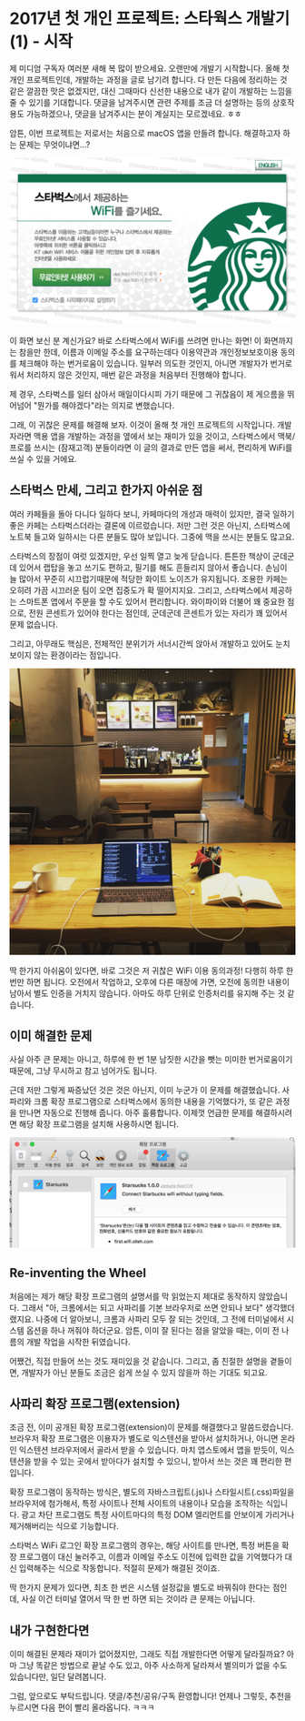 # 2017년 첫 개인 프로젝트: 스타웍스 개발기 (1) - 시작

제 미디엄 구독자 여러분 새해 복 많이 받으세요. 오랜만에 개발기 시작합니다. 올해 첫 개인 프로젝트인데, 개발하는 과정을 글로 남기려 합니다. 다 만든 다음에 정리하는 것 같은 깔끔한 맛은 없겠지만, 대신 그때마다 신선한 내용으로 내가 같이 개발하는 느낌을 줄 수 있기를 기대합니다. 댓글을 남겨주시면 관련 주제를 조금 더 설명하는 등의 상호작용도 가능하겠으나, 댓글을 남겨주시는 분이 계실지는 모르겠네요. ㅎㅎ

암튼, 이번 프로젝트는 저로서는 처음으로 macOS 앱을 만들려 합니다. 해결하고자 하는 문제는 무엇이냐면...?

![](starworks/starbucks-captive-01.png)

이 화면 보신 분 계신가요? 바로 스타벅스에서 WiFi를 쓰려면 만나는 화면! 이 화면까지는 참을만 한데, 이름과 이메일 주소를 요구하는데다 이용약관과 개인정보보호이용 동의를 체크해야 하는 번거로움이 있습니다. 일부러 의도한 것인지, 아니면 개발자가 번거로워서 처리하지 않은 것인지, 매번 같은 과정을 처음부터 진행해야 합니다.

제 경우, 스타벅스를 일터 삼아서 매일이다시피 가기 때문에 그 귀찮음이 제 게으름을 뛰어넘어 "뭔가를 해야겠다"라는 의지로 변했습니다.

그래, 이 귀찮은 문제를 해결해 보자. 이것이 올해 첫 개인 프로젝트의 시작입니다. 개발자라면 맥용 앱을 개발하는 과정을 옆에서 보는 재미가 있을 것이고, 스타벅스에서 맥북/프로를 쓰시는 (잠재고객) 분들이라면 이 글의 결과로 만든 앱을 써서, 편리하게 WiFi를 쓰실 수 있을 거에요.

## 스타벅스 만세, 그리고 한가지 아쉬운 점

여러 카페들을 돌아 다니다 일하다 보니, 카페마다의 개성과 매력이 있지만, 결국 일하기 좋은 카페는 스타벅스더라는 결론에 이르렀습니다. 저만 그런 것은 아닌지, 스타벅스에 노트북 들고와 일하시는 다른 분들도 많아 보입니다. 그중에 맥을 쓰시는 분들도 많고요.

스타벅스의 장점이 여럿 있겠지만, 우선 일찍 열고 늦게 닫습니다. 튼튼한 책상이 군데군데 있어서 랩탑을 놓고 쓰기도 편하고, 필기를 해도 흔들리지 않아서 좋습니다. 손님이 늘 많아서 꾸준히 시끄럽기때문에 적당한 화이트 노이즈가 유지됩니다. 조용한 카페는 오히려 가끔 시끄러운 팀이 오면 집중도가 확 떨어지지요. 그리고, 스타벅스에서 제공하는 스마트폰 앱에서 주문을 할 수도 있어서 편리합니다. 와이파이와 더불어 꽤 중요한 점으로, 전원 콘센트가 있어야 한다는 점인데, 군데군데 콘센트가 있는 자리가 꽤 있어서 문제 없습니다.

그리고, 아무래도 핵심은, 전체적인 분위기가 서너시간씩 앉아서 개발하고 있어도 눈치보이지 않는 환경이라는 점입니다.

![](starworks/working-in-starbucks.jpg)

딱 한가지 아쉬움이 있다면, 바로 그것은 저 귀찮은 WiFi 이용 동의과정! 다행히 하루 한 번만 하면 됩니다. 오전에서 작업하고, 오후에 다른 매장에 가면, 오전에 동의한 내용이 남아서 별도 인증을 거치지 않습니다. 아마도 하루 단위로 인증처리를 유지해 주는 것 같습니다.

## 이미 해결한 문제

사실 아주 큰 문제는 아니고, 하루에 한 번 1분 남짓한 시간을 뺏는 미미한 번거로움이기 때문에, 그냥 무시하고 참고 넘어가도 됩니다.

근데 저만 그렇게 짜증났던 것은 것은 아닌지, 이미 누군가 이 문제를 해결했습니다. 사파리와 크롬 확장 프로그램으로 스타벅스에서 동의한 내용을 기억했다가, 또 같은 과정을 만나면 자동으로 진행해 줍니다. 아주 훌륭합니다. 이제껏 언급한 문제를 해결하시려면 해당 확장 프로그램을 설치해 사용하시면 됩니다.

![](starworks/extension.png)

## Re-inventing the Wheel

처음에는 제가 해당 확장 프로그램의 설명서를 막 읽었는지 제대로 동작하지 않았습니다. 그래서 "아, 크롬에서는 되고 사파리를 기본 브라우저로 쓰면 안되나 보다" 생각했더랬지요. 나중에 더 알아보니, 크롬과 사파리 모두 잘 되는 것인데, 그 전에 터미널에서 시스템 옵션을 하나 꺼줘야 하더군요. 암튼, 이미 잘 된다는 점을 알았을 때는, 이미 전 나름의 개발 작업을 시작한 뒤였습니다.

어쨌건, 직접 만들어 쓰는 것도 재미있을 것 같습니다. 그리고, 좀 친절한 설명을 곁들이면, 개발자가 아닌 분들도 조금은 쉽게 쓰실 수 있지 않을까 하는 기대도 되고요.

## 사파리 확장 프로그램(extension)

조금 전, 이미 공개된 확장 프로그램(extension)이 문제를 해결했다고 말씀드렸습니다. 브라우저 확장 프로그램은 이용자가 별도로 익스텐션을 받아서 설치하거나, 아니면 온라인 익스텐션 브라우저에서 골라서 받을 수 있습니다. 마치 앱스토에서 앱을 받듯이, 익스텐션을 받을 수 있는 곳에서 받아다가 설치할 수 있으니, 받아서 쓰는 것은 꽤 편리한 편입니다.

확장 프로그램이 동작하는 방식은, 별도의 자바스크립트(.js)나 스타일시트(.css)파일을 브라우저에 첨가해서, 특정 사이트나 전체 사이트의 내용이나 모습을 조작하는 식입니다. 광고 차단 프로그램도 특정 사이트마다의 특정 DOM 엘리먼트를 안보이게 가리거나 제거해버리는 식으로 기능합니다.

스타벅스 WiFi 로그인 확장 프로그램의 경우는, 해당 사이트를 만나면, 특정 버튼을 확장 프로그램이 대신 눌러주고, 이름과 이메일 주소도 이전에 입력한 값을 기억했다가 대신 입력해주는 식으로 작동합니다. 적절히 문제가 해결된 것이죠.

딱 한가지 문제가 있다면, 최초 한 번은 시스템 설정값을 별도로 바꿔줘야 한다는 점인데, 사실 이건 터미널 열어서 딱 한 번 하면 되는 것이라 큰 문제는 아닙니다.

## 내가 구현한다면

이미 해결된 문제라 재미가 없어졌지만, 그래도 직접 개발한다면 어떻게 달라질까요? 아마 그냥 똑같은 방법으로 끝날 수도 있고, 아주 사소하게 달라져서 별의미가 없을 수도 있습니다만, 일단 달려봅니다.

그럼, 앞으로도 부탁드립니다. 댓글/추천/공유/구독 환영합니다! 언제나 그렇듯, 추천을 누르시면 다음 편이 빨리 올라옵니다. ㅋㅋㅋ
